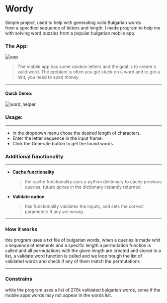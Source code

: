 # Wordy

Simple project, used to help with generating valid Bulgarian words  
from a specified sequence of letters and length.
I made program to  help me with solving word puzzles from a popular bulgarian mobile app.

### The App:
![app](https://i.imgur.com/6vNWu8F.jpg)  

> The mobile app has some random letters and the goal is to create a valid word.
> The problem is often you get stuck on a word and to get a hint, you need to sped money.  
----

#### Quick Demo:
![word_helper](https://i.imgur.com/YCFnT6z.gif)

### Usage:
---- 
 * In the dropdown menu chose the desired length of characters.
 * Enter the letter sequence in the input frame.
 * Click the Generate button to get the found words.

### Additional functionality
---- 
* __Cache functionality__
    >the cache functionality uses a python dictionary to cache previous queries, future quires in the dictionary instantly returned
* __Validate option__
    > this functionality validates the inputs, and sets the correct parameters if any are wrong
----

### How it works   
this program uses a txt file of bulgarian words, when a queries is made whit a sequence of elements and a specific length a permutation function is called and all permutations with the given length are created and stored in a list, a validate word function is called and we loop trough the list of validated words and check if any of them match the permutations

----
### Constrains
while the program uses a list of 270k validated bulgarian words, some if the mobile apps words may not appear in the words list.

